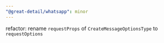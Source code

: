 ```yaml
---
"@great-detail/whatsapp": minor
---
```


refactor: rename `requestProps` of `CreateMessageOptionsType` to
`requestOptions`
